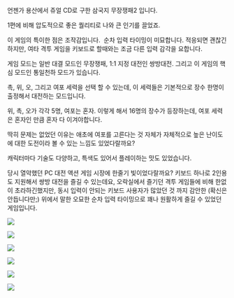 언젠가 용산에서 쥬얼 CD로 구한 삼국지 무장쟁패2 입니다.

1편에 비해 압도적으로 좋은 퀄리티로 나와 큰 인기를 끌었죠. 

이 게임의 특이한 점은 조작감입니다.  순차 입력 타이밍이 미묘합니다. 적응되면 괜찮긴하지만, 여타 격투 게임을 키보드로 할때와는 조금 다른 입력 감각을 요합니다.

게임 모드는 일반 대결 모드인 무장쟁패, 1:1 지정 대전인 쌍방대전. 그리고 이 게임의 핵심 모드인 통일천하 모드가 있습니다.

촉, 위, 오, 그리고 여포 세력을 선택 할 수 있는데, 이 세력들은 기본적으로 장수 한명이 출정해서 대전하는 모드입니다.

위, 촉, 오가 각각 5명, 여포는 혼자. 이렇게 해서 16명의 장수가 등장하는데, 여포 세력은 혼자인 만큼 혼자 다 이겨야합니다.

딱히 문제는 없었던 이유는 애초에 여포를 고른다는 것 자체가 자체적으로 높은 난이도에 대한 도전이라 볼 수 있는 느낌도 있었다랄까요?

캐릭터마다 기술도 다양하고, 특색도 있어서 플레이하는 맛도 있었습니다.

당시 열악했던 PC 대전 액션 게임 시장에 한줄기 빛이었다랄까요? 키보드 하나로 2인용도 지원해서 쌍방 대전을 즐길 수 있는데요, 오락실에서 즐기던 격투 게임들에 비해 한없이 초라하긴했지만, 동시 입력이 안되는 키보드 사용자가 많았던 것 까지 감안한 (확신은 안듭니다만;) 위에서 말한 오묘한 순차 입력 타이밍으로 꽤나 원활하게 즐길 수 있었던 게임입니다.

![](./0.jpg)

![](./1.jpg)

![](./2.jpg)

![](./3.jpg)

![](./4.jpg)

![](./5.jpg)
